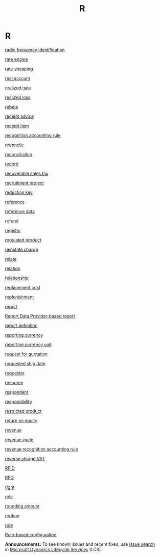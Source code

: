 ﻿---
title: R
TOCTitle: R
ms:assetid: DynamicsAXGlossary.R
ms:mtpsurl: https://technet.microsoft.com/en-us/library/dynamicsaxglossary.r(v=AX.60)
ms:contentKeyID: 36058020
ms.date: 08/25/2014
mtps_version: v=AX.60
---

# R

[radio frequency identification](radio-frequency-identification.md)

[rate engine](rate-engine.md)

[rate shopping](rate-shopping.md)

[real account](real-account.md)

[realized gain](realized-gain.md)

[realized loss](realized-loss.md)

[rebate](rebate.md)

[receipt advice](receipt-advice.md)

[receipt item](receipt-item.md)

[recognition accounting rule](recognition-accounting-rule.md)

[reconcile](reconcile.md)

[reconciliation](reconciliation.md)

[record](record.md)

[recoverable sales tax](recoverable-sales-tax.md)

[recruitment project](recruitment-project.md)

[reduction key](reduction-key.md)

[reference](reference.md)

[reference data](reference-data.md)

[refund](refund.md)

[register](register.md)

[regulated product](regulated-product.md)

[reinstate charge](reinstate-charge.md)

[relate](relate.md)

[relation](relation.md)

[relationship](relationship.md)

[replacement cost](replacement-cost.md)

[replenishment](replenishment.md)

[report](report.md)

[Report Data Provider-based report](report-data-provider-based-report.md)

[report definition](report-definition.md)

[reporting currency](reporting-currency.md)

[reporting currency unit](reporting-currency-unit.md)

[request for quotation](request-for-quotation.md)

[requested ship date](requested-ship-date.md)

[requester](requester.md)

[resource](resource.md)

[respondent](respondent.md)

[responsibility](responsibility.md)

[restricted product](restricted-product.md)

[return on equity](return-on-equity.md)

[revenue](revenue.md)

[revenue cycle](revenue-cycle.md)

[revenue recognition accounting rule](revenue-recognition-accounting-rule.md)

[reverse charge VAT](reverse-charge-vat.md)

[RFID](rfid.md)

[RFQ](rfq.md)

[right](right.md)

[role](role.md)

[rounding amount](rounding-amount.md)

[routing](routing.md)

[rule](rule.md)

[Rule-based configuration](rule-based-configuration.md)

  
**Announcements:** To see known issues and recent fixes, use [Issue search](http://go.microsoft.com/fwlink/?linkid=389258) in [Microsoft Dynamics Lifecycle Services](http://go.microsoft.com/fwlink/?linkid=306505) (LCS).


